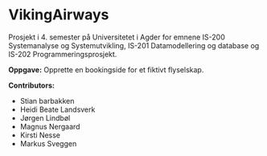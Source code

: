# VikingAirways
Prosjekt i 4. semester på Universitetet i Agder for emnene IS-200 Systemanalyse og Systemutvikling, IS-201 Datamodellering og database og IS-202 Programmeringsprosjekt.

__Oppgave:__
Opprette en bookingside for et fiktivt flyselskap.


__Contributors:__

- Stian barbakken
- Heidi Beate Landsverk
- Jørgen Lindbøl
- Magnus Nergaard
- Kirsti Nesse
- Markus Sveggen
